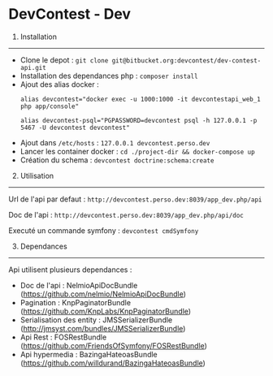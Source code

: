 DevContest - Dev
========================


1) Installation
----------------------------------

- Clone le depot : `git clone git@bitbucket.org:devcontest/dev-contest-api.git`
- Installation des dependances php : `composer install`
- Ajout des alias docker :
    ```
    alias devcontest="docker exec -u 1000:1000 -it devcontestapi_web_1 php app/console"
    
    alias devcontest-psql="PGPASSWORD=devcontest psql -h 127.0.0.1 -p 5467 -U devcontest devcontest"
    ```
- Ajout dans `/etc/hosts` : `127.0.0.1 devcontest.perso.dev`
- Lancer les container docker : `cd ./project-dir && docker-compose up`
- Création du schema : `devcontest doctrine:schema:create`

2) Utilisation
----------------------------------

Url de l'api par defaut : `http://devcontest.perso.dev:8039/app_dev.php/api`

Doc de l'api :  `http://devcontest.perso.dev:8039/app_dev.php/api/doc`

Executé un commande symfony : `devcontest cmdSymfony`

3) Dependances
----------------------------------

Api utilisent plusieurs dependances :

- Doc de l'api : NelmioApiDocBundle (https://github.com/nelmio/NelmioApiDocBundle)
- Pagination : KnpPaginatorBundle (https://github.com/KnpLabs/KnpPaginatorBundle)
- Serialisation des entity : JMSSerializerBundle (http://jmsyst.com/bundles/JMSSerializerBundle)
- Api Rest : FOSRestBundle (https://github.com/FriendsOfSymfony/FOSRestBundle)
- Api hypermedia : BazingaHateoasBundle (https://github.com/willdurand/BazingaHateoasBundle)
